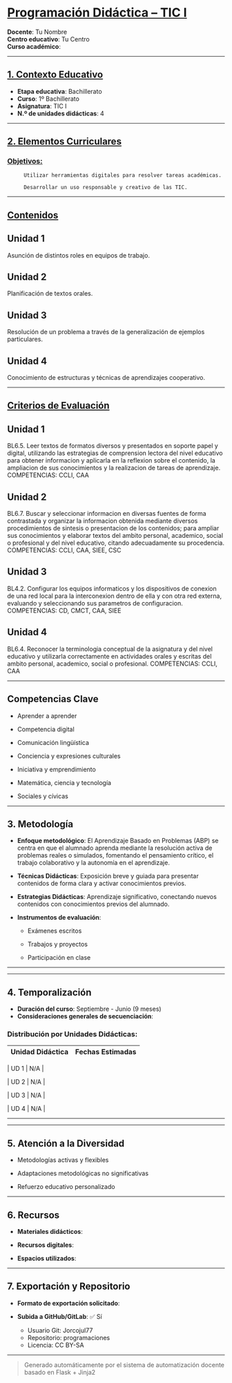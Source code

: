 # <u>Programación Didáctica – TIC I</u>

**Docente**: Tu Nombre  
**Centro educativo**: Tu Centro  
**Curso académico**:   

---

## <u>1. Contexto Educativo</u>

- **Etapa educativa**: Bachillerato
- **Curso**: 1º Bachillerato
- **Asignatura**: TIC I
- **N.º de unidades didácticas**: 4

---
## <u>2. Elementos Curriculares</u>

### <u>Objetivos:</u>


  <ul>
    
      Utilizar herramientas digitales para resolver tareas académicas.
    
      Desarrollar un uso responsable y creativo de las TIC.
    
  </ul>


---

## <u>Contenidos</u>

## Unidad 1
Asunción de distintos roles en equipos de trabajo.

## Unidad 2
Planificación de textos orales.

## Unidad 3
Resolución de un problema a través de la generalización de ejemplos particulares.

## Unidad 4
Conocimiento de estructuras y técnicas de aprendizajes cooperativo.


---

## <u>Criterios de Evaluación</u>

## Unidad 1
BL6.5. Leer textos de formatos diversos y presentados en soporte papel y digital, utilizando las
estrategias de comprension lectora del nivel educativo para obtener informacion y aplicarla en la reflexion
sobre el contenido, la ampliacion de sus conocimientos y la realizacion de tareas de aprendizaje.
COMPETENCIAS: CCLI, CAA

## Unidad 2
BL6.7. Buscar y seleccionar informacion en diversas fuentes de forma contrastada y organizar la
informacion obtenida mediante diversos procedimientos de sintesis o presentacion de los contenidos;
para ampliar sus conocimientos y elaborar textos del ambito personal, academico, social o profesional y
del nivel educativo, citando adecuadamente su procedencia.
COMPETENCIAS: CCLI, CAA, SIEE, CSC

## Unidad 3
BL4.2. Configurar los equipos informaticos y los dispositivos de conexion de una red local para la
interconexion dentro de ella y con otra red externa, evaluando y seleccionando sus parametros de
configuracion.
COMPETENCIAS: CD, CMCT, CAA, SIEE

## Unidad 4
BL6.4. Reconocer la terminologia conceptual de la asignatura y del nivel educativo y utilizarla
correctamente en actividades orales y escritas del ambito personal, academico, social o profesional.
COMPETENCIAS: CCLI, CAA


---

## Competencias Clave


- Aprender a aprender

- Competencia digital

- Comunicación lingüística

- Conciencia y expresiones culturales

- Iniciativa y emprendimiento

- Matemática, ciencia y tecnología

- Sociales y cívicas



---

## 3. Metodología

- **Enfoque metodológico**: El Aprendizaje Basado en Problemas (ABP) se centra en que el alumnado aprenda mediante la resolución activa de problemas reales o simulados, fomentando el pensamiento crítico, el trabajo colaborativo y la autonomía en el aprendizaje.
- **Técnicas Didácticas**: Exposición breve y guiada para presentar contenidos de forma clara y activar conocimientos previos.
- **Estrategias Didácticas**: Aprendizaje significativo, conectando nuevos contenidos con conocimientos previos del alumnado.
- **Instrumentos de evaluación**:


  - Exámenes escritos

  - Trabajos y proyectos

  - Participación en clase



---
---

## 4. Temporalización

- **Duración del curso**: Septiembre - Junio (9 meses)
- **Consideraciones generales de secuenciación**: 

### **Distribución por Unidades Didácticas:**


| Unidad Didáctica | Fechas Estimadas |
|------------------|------------------|

| UD 1      | N/A |

| UD 2      | N/A |

| UD 3      | N/A |

| UD 4      | N/A |


---

---

## 5. Atención a la Diversidad



* Metodologías activas y flexibles

* Adaptaciones metodológicas no significativas

* Refuerzo educativo personalizado


---

## 6. Recursos

- **Materiales didácticos**:  
  
- **Recursos digitales**:  
  
- **Espacios utilizados**: 

---

## 7. Exportación y Repositorio

- **Formato de exportación solicitado**: 
- **Subida a GitHub/GitLab**: ✅ Sí

  - Usuario Git: Jorcojul77
  - Repositorio: programaciones
  - Licencia: CC BY-SA


---

> Generado automáticamente por el sistema de automatización docente basado en Flask + Jinja2